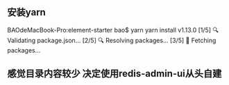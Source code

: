 ## 安装yarn
BAOdeMacBook-Pro:element-starter bao$ yarn
yarn install v1.13.0
[1/5] 🔍  Validating package.json...
[2/5] 🔍  Resolving packages...
[3/5] 🚚  Fetching packages...


## 感觉目录内容较少 决定使用redis-admin-ui从头自建
